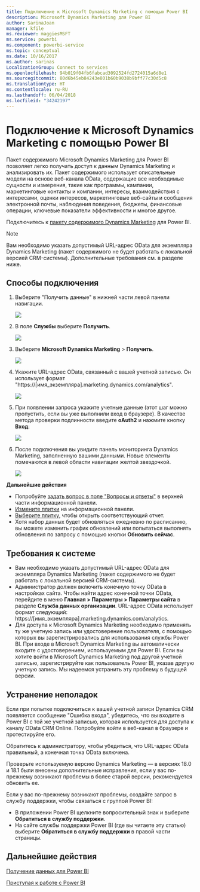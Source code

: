 ```yaml
---
title: Подключение к Microsoft Dynamics Marketing с помощью Power BI
description: Microsoft Dynamics Marketing для Power BI
author: SarinaJoan
manager: kfile
ms.reviewer: maggiesMSFT
ms.service: powerbi
ms.component: powerbi-service
ms.topic: conceptual
ms.date: 10/16/2017
ms.author: sarinas
LocalizationGroup: Connect to services
ms.openlocfilehash: 94b019f04fb6fabcad3092524fd2724015a6d8e1
ms.sourcegitcommit: 80d6b45eb84243e801b60b9038b9bff77c30d5c8
ms.translationtype: HT
ms.contentlocale: ru-RU
ms.lasthandoff: 06/04/2018
ms.locfileid: "34242197"
---
```

# <a name="connect-to-microsoft-dynamics-marketing-with-power-bi"></a>Подключение к Microsoft Dynamics Marketing с помощью Power BI
Пакет содержимого Microsoft Dynamics Marketing для Power BI позволяет легко получать доступ к данным Dynamics Marketing и анализировать их. Пакет содержимого использует описательные модели на основе веб-канала OData, содержащие все необходимые сущности и измерения, такие как программы, кампании, маркетинговые контакты и компании, интересы, взаимодействия с интересами, оценки интересов, маркетинговые веб-сайты и сообщения электронной почты, наблюдения поведения, бюджеты, финансовые операции, ключевые показатели эффективности и многое другое. 

Подключитесь к [пакету содержимого Dynamics Marketing](https://app.powerbi.com/getdata/services/microsoft-dynamics-marketing) для Power BI.

>[!NOTE]
>Вам необходимо указать допустимый URL-адрес OData для экземпляра Dynamics Marketing (пакет содержимого не будет работать с локальной версией CRM-системы). Дополнительные требования см. в разделе ниже.

## <a name="how-to-connect"></a>Способы подключения
1. Выберите "Получить данные" в нижней части левой панели навигации.
   
   ![](media/service-connect-to-microsoft-dynamics-marketing/pbi_getdata.png) 
2. В поле **Службы** выберите **Получить**.
   
   ![](media/service-connect-to-microsoft-dynamics-marketing/pbi_getservices.png) 
3. Выберите **Microsoft Dynamics Marketing** \> **Получить**.
   
   ![](media/service-connect-to-microsoft-dynamics-marketing/mdmarketing.png)
4. Укажите URL-адрес OData, связанный с вашей учетной записью.  Он использует формат "https://[имя\_экземпляра].marketing.dynamics.com/analytics".
   
   ![](media/service-connect-to-microsoft-dynamics-marketing/pbi_dynmktgserviceurl.png)
5. При появлении запроса укажите учетные данные (этот шаг можно пропустить, если вы уже выполнили вход в браузере). В качестве метода проверки подлинности введите **oAuth2** и нажмите кнопку **Вход**:
   
   ![](media/service-connect-to-microsoft-dynamics-marketing/pbi_dynammktgoauth2.png)
6. После подключения вы увидите панель мониторинга Dynamics Marketing, заполненную вашими данными. Новые элементы помечаются в левой области навигации желтой звездочкой.
   
   ![](media/service-connect-to-microsoft-dynamics-marketing/pbi_dynammktgnewdash.png)

**Дальнейшие действия**

* Попробуйте [задать вопрос в поле "Вопросы и ответы"](power-bi-q-and-a.md) в верхней части информационной панели.
* [Измените плитки](service-dashboard-edit-tile.md) на информационной панели.
* [Выберите плитку](service-dashboard-tiles.md), чтобы открыть соответствующий отчет.
* Хотя набор данных будет обновляться ежедневно по расписанию, вы можете изменить график обновлений или попытаться выполнять обновления по запросу с помощью кнопки **Обновить сейчас**.

## <a name="system-requirements"></a>Требования к системе
* Вам необходимо указать допустимый URL-адрес OData для экземпляра Dynamics Marketing (пакет содержимого не будет работать с локальной версией CRM-системы).  
* Администратор должен включить конечную точку OData в настройках сайта. Чтобы найти адрес конечной точки OData, перейдите в меню **Главная \> Параметры \> Параметры сайта** в разделе **Служба данных организации**.  URL-адрес OData использует формат следующий: https://[имя\_экземпляра].marketing.dynamics.com/analytics.  
* Для доступа к Microsoft Dynamics Marketing необходимо применять ту же учетную запись или удостоверение пользователя, с помощью которых вы зарегистрировались для использования службы Power BI. При входе в Microsoft Dynamics Marketing вы автоматически входите с удостоверением, используемым для Power BI. Если вы хотите войти в Microsoft Dynamics Marketing под другой учетной записью, зарегистрируйте как пользователь Power BI, указав другую учетную запись. Мы надеемся устранить эту проблему в будущей версии.   

## <a name="troubleshooting"></a>Устранение неполадок
Если при попытке подключиться к вашей учетной записи Dynamics CRM появляется сообщение "Ошибка входа", убедитесь, что вы входите в Power BI с той же учетной записью, которая используется для доступа к каналу OData CRM Online. Попробуйте войти в веб-канал в браузере и протестируйте его.

Обратитесь к администратору, чтобы убедиться, что URL-адрес OData правильный, а конечная точка OData включена.

Проверьте используемую версию Dynamics Marketing — в версиях 18.0 и 18.1 были внесены дополнительные исправления, если у вас по-прежнему возникают проблемы в более старой версии, рекомендуется обновить ее.

Если у вас по-прежнему возникают проблемы, создайте запрос в службу поддержки, чтобы связаться с группой Power BI:

* В приложении Power BI щелкните вопросительный знак и выберите **Обратиться в службу поддержки**.
* На сайте службы поддержки Power BI (где вы читаете эту статью) выберите **Обратиться в службу поддержки** в правой части страницы.

## <a name="next-steps"></a>Дальнейшие действия
[Получение данных для Power BI](service-get-data.md)

[Приступая к работе с Power BI](service-get-started.md)

